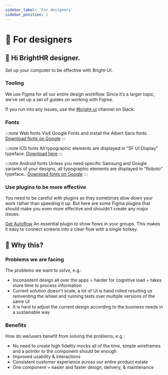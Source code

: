 ```yaml
---
sidebar_label: 'For designers'
sidebar_position: 1
---
```


# 🎨 For designers

## 👋 Hi BrightHR designer.

Set up your computer to be effective with Bright-UI.

### Tooling

We use Figma for all our entire design workflow. Since it’s a larger topic, we’ve set up a set of guides on working with Figma.

If you run into any issues, use the [#bright-ui](https://brighthr.slack.com/archives/C02JU9WUGAH) channel on Slack.

### Fonts

:::note Web fonts
Visit Google Fonts and install the Albert Sans fonts. [Download fonts on Google](https://fonts.google.com/specimen/Albert+Sans)
:::

:::note iOS fonts
All typographic elements are displayed in “SF UI Display” typeface. [Download here](https://peninsulagrouponline-my.sharepoint.com/:u:/g/personal/jamie_wallace_brighthr_com/EQDT5l0L2ANArZG9wszJpzEBwX_9kHKhEtNeG8YT7g64Vw?e=v3XOMz)
:::

:::note Android fonts
Unless you need specific Samsung and Google variants of your designs, all typographic elements are displayed in “Roboto” typeface.. [Download fonts on Google](https://fonts.google.com/specimen/Roboto)
:::

### Use plugins to be more effective

You need to be careful with plugins as they sometimes slow down your work rather than speeding it up. But here are some Figma plugins that should make you even more effective and shouldn’t create any major issues.

[Get Autoflow](https://www.figma.com/community/plugin/733902567457592893/Autoflow)
An essential plugin to show flows in your groups. This makes it easy to connect screens into a clear flow with a single hotkey.

## 🎯 Why this?

### Problems we are facing

The problems we want to solve, e.g.:

- Inconsistent design all over the apps = harder for cognitive load = takes more time to process information
- Current solution doesn't scale, a lot of UI is hand rolled resulting us reinventing the wheel and running tests over multiple versions of the same UI
- It is hard to adjust the current design according to the business needs in a sustainable way

### Benefits

How do we/users benefit from solving the problems, e.g.:

- No need to create high fidelity mocks all of the time, simple wireframes and a pointer to the component should be enough
- Improved usability & interactions
- Consistent customer experience across our entire product estate
- One component = easier and faster design, delivery, & maintenance
